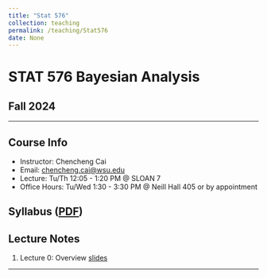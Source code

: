 ```yaml
---
title: "Stat 576"
collection: teaching
permalink: /teaching/Stat576
date: None
---
```


<h1>STAT 576 Bayesian Analysis </h1>
<h2>Fall 2024 </h2>
<hr>
<h2> Course Info </h2>
<ul>
    <li>Instructor: Chencheng Cai</li>
    <li>Email: <a href="mailto:chencheng.cai@wsu.edu">chencheng.cai@wsu.edu</a></li>
    <li>Lecture: Tu/Th 12:05 - 1:20 PM @ SLOAN 7</li>
    <li>Office Hours: Tu/Wed 1:30 - 3:30 PM @ Neill Hall 405 or by appointment</li>
</ul>
<h2> Syllabus (<a href="stat576/Syllabus.pdf">PDF</a>)</h2>

<h2> Lecture Notes</h2>
<ol>
    <li>Lecture 0: Overview <a href="stat576/lecture0.pdf">slides</a></li>
</ol>
<hr>